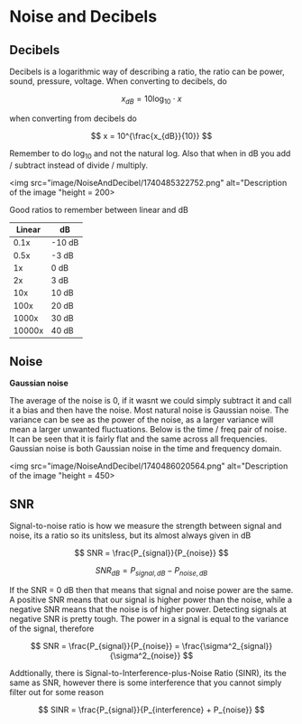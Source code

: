 # Noise and Decibels

## Decibels

Decibels is a logarithmic way of describing a ratio, the ratio can be power, sound, pressure, voltage. When converting to decibels, do

$$
x_{dB} = 10 \log_{10} \cdot x
$$

when converting from decibels do

$$
x = 10^{\frac{x_{dB}}{10}}
$$

Remember to do $\log_{10}$ and not the natural log. Also that when in dB you add / subtract instead of divide / multiply.

<img src="image/NoiseAndDecibel/1740485322752.png" alt="Description of the image "height = 200>

Good ratios to remember between linear and dB

| Linear | dB     |
| ------ | ------ |
| 0.1x   | -10 dB |
| 0.5x   | -3 dB  |
| 1x     | 0 dB   |
| 2x     | 3 dB   |
| 10x    | 10 dB  |
| 100x   | 20 dB  |
| 1000x  | 30 dB  |
| 10000x | 40 dB  |

## Noise

**Gaussian noise**

The average of the noise is 0, if it wasnt we could simply subtract it and call it a bias and then have the noise. Most natural noise is Gaussian noise. The variance can be see as the power of the noise, as a larger variance will mean a larger unwanted fluctuations. Below is the time / freq pair of noise. It can be seen that it is fairly flat and the same across all frequencies. Gaussian noise is both Gaussian noise in the time and frequency domain.

<img src="image/NoiseAndDecibel/1740486020564.png" alt="Description of the image "height = 450>

## SNR

Signal-to-noise ratio is how we measure the strength between signal and noise, its a ratio so its unitsless, but its almost always given in dB

$$
SNR = \frac{P_{signal}}{P_{noise}}
$$

$$
SNR_{dB} = P_{signal, dB} - P_{noise, dB}
$$

If the SNR = 0 dB then that means that signal and noise power are the same. A positive SNR means that our signal is higher power than the noise, while a negative SNR means that the noise is of higher power. Detecting signals at negative SNR is pretty tough. The power in a signal is equal to the variance of the signal, therefore 

$$
SNR = \frac{P_{signal}}{P_{noise}} = \frac{\sigma^2_{signal}}{\sigma^2_{noise}}
$$

Addtionally, there is Signal-to-Interference-plus-Noise Ratio (SINR), its the same as SNR, however there is some interference that you cannot simply filter out for some reason

$$
SINR = \frac{P_{signal}}{P_{interference} + P_{noise}}
$$
